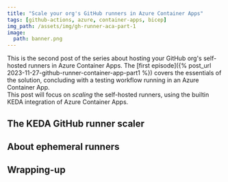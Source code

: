 ```yaml
---
title: "Scale your org's GitHub runners in Azure Container Apps"
tags: [github-actions, azure, container-apps, bicep]
img_path: /assets/img/gh-runner-aca-part-1
image:
  path: banner.png
---
```


This is the second post of the series about hosting your GitHub org's self-hosted runners in Azure Container Apps. The [first episode]({% post_url 2023-11-27-github-runner-container-app-part1 %}) covers the essentials of the solution, concluding with a testing workflow running in an Azure Container App.  
This post will focus on _scaling_ the self-hosted runners, using the builtin KEDA integration of Azure Container Apps.

## The KEDA GitHub runner scaler

## About ephemeral runners

## Wrapping-up